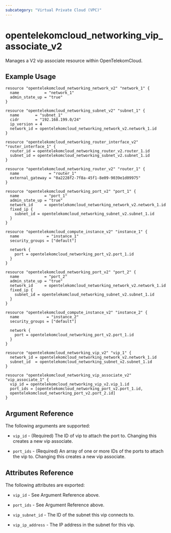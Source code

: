 ```yaml
---
subcategory: "Virtual Private Cloud (VPC)"
---
```


# opentelekomcloud_networking_vip_associate_v2

Manages a V2 vip associate resource within OpenTelekomCloud.

## Example Usage

```hcl
resource "opentelekomcloud_networking_network_v2" "network_1" {
  name           = "network_1"
  admin_state_up = "true"
}

resource "opentelekomcloud_networking_subnet_v2" "subnet_1" {
  name       = "subnet_1"
  cidr       = "192.168.199.0/24"
  ip_version = 4
  network_id = opentelekomcloud_networking_network_v2.network_1.id
}

resource "opentelekomcloud_networking_router_interface_v2" "router_interface_1" {
  router_id = opentelekomcloud_networking_router_v2.router_1.id
  subnet_id = opentelekomcloud_networking_subnet_v2.subnet_1.id
}

resource "opentelekomcloud_networking_router_v2" "router_1" {
  name             = "router_1"
  external_gateway = "0a2228f2-7f8a-45f1-8e09-9039e1d09975"
}

resource "opentelekomcloud_networking_port_v2" "port_1" {
  name           = "port_1"
  admin_state_up = "true"
  network_id     = opentelekomcloud_networking_network_v2.network_1.id
  fixed_ip {
    subnet_id = opentelekomcloud_networking_subnet_v2.subnet_1.id
  }
}

resource "opentelekomcloud_compute_instance_v2" "instance_1" {
  name            = "instance_1"
  security_groups = ["default"]

  network {
    port = opentelekomcloud_networking_port_v2.port_1.id
  }
}

resource "opentelekomcloud_networking_port_v2" "port_2" {
  name           = "port_2"
  admin_state_up = "true"
  network_id     = opentelekomcloud_networking_network_v2.network_1.id
  fixed_ip {
    subnet_id = opentelekomcloud_networking_subnet_v2.subnet_1.id
  }
}

resource "opentelekomcloud_compute_instance_v2" "instance_2" {
  name            = "instance_2"
  security_groups = ["default"]

  network {
    port = opentelekomcloud_networking_port_v2.port_1.id
  }
}

resource "opentelekomcloud_networking_vip_v2" "vip_1" {
  network_id = opentelekomcloud_networking_network_v2.network_1.id
  subnet_id  = opentelekomcloud_networking_subnet_v2.subnet_1.id
}

resource "opentelekomcloud_networking_vip_associate_v2" "vip_associate_1" {
  vip_id = opentelekomcloud_networking_vip_v2.vip_1.id
  port_ids = [opentelekomcloud_networking_port_v2.port_1.id,
  opentelekomcloud_networking_port_v2.port_2.id]
}
```

## Argument Reference

The following arguments are supported:

* `vip_id` - (Required) The ID of vip to attach the port to.
  Changing this creates a new vip associate.

* `port_ids` - (Required) An array of one or more IDs of the ports to attach the vip to.
  Changing this creates a new vip associate.

## Attributes Reference

The following attributes are exported:

* `vip_id` - See Argument Reference above.

* `port_ids` - See Argument Reference above.

* `vip_subnet_id` - The ID of the subnet this vip connects to.

* `vip_ip_address` - The IP address in the subnet for this vip.
